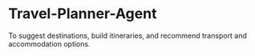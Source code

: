 # Travel-Planner-Agent
To suggest destinations, build itineraries, and recommend transport and accommodation options. 
